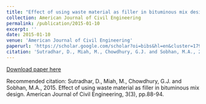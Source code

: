 ```yaml
---
title: "Effect of using waste material as filler in bituminous mix design"
collection: American Journal of Civil Engineering
permalink: /publication/2015-01-10
excerpt: ''
date: 2015-01-10
venue: 'American Journal of Civil Engineering'
paperurl: 'https://scholar.google.com/scholar?oi=bibs&hl=en&cluster=17901117510695129907'
citation: 'Sutradhar, D., Miah, M., Chowdhury, G.J. and Sobhan, M.A., 2015. Effect of using waste material as filler in bituminous mix design. American Journal of Civil Engineering, 3(3), pp.88-94.'
---
```



[Download paper here](https://scholar.google.com/scholar?oi=bibs&hl=en&cluster=17901117510695129907)

Recommended citation: Sutradhar, D., Miah, M., Chowdhury, G.J. and Sobhan, M.A., 2015. Effect of using waste material as filler in bituminous mix design. American Journal of Civil Engineering, 3(3), pp.88-94.
